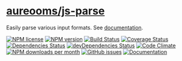 # [aureooms/js-parse](https://aureooms.github.io/js-parse)
Easily parse various input formats. See [documentation](https://aureooms.github.io/js-parse).

[![NPM license](http://img.shields.io/npm/l/aureooms-js-parse.svg?style=flat)](https://raw.githubusercontent.com/aureooms/js-parse/master/LICENSE)
[![NPM version](http://img.shields.io/npm/v/aureooms-js-parse.svg?style=flat)](https://www.npmjs.org/package/aureooms-js-parse)
[![Build Status](http://img.shields.io/travis/aureooms/js-parse.svg?style=flat)](https://travis-ci.org/aureooms/js-parse)
[![Coverage Status](http://img.shields.io/coveralls/aureooms/js-parse.svg?style=flat)](https://coveralls.io/r/aureooms/js-parse)
[![Dependencies Status](http://img.shields.io/david/aureooms/js-parse.svg?style=flat)](https://david-dm.org/aureooms/js-parse#info=dependencies)
[![devDependencies Status](http://img.shields.io/david/dev/aureooms/js-parse.svg?style=flat)](https://david-dm.org/aureooms/js-parse#info=devDependencies)
[![Code Climate](http://img.shields.io/codeclimate/github/aureooms/js-parse.svg?style=flat)](https://codeclimate.com/github/aureooms/js-parse)
[![NPM downloads per month](http://img.shields.io/npm/dm/aureooms-js-parse.svg?style=flat)](https://www.npmjs.org/package/aureooms-js-parse)
[![GitHub issues](http://img.shields.io/github/issues/aureooms/js-parse.svg?style=flat)](https://github.com/aureooms/js-parse/issues)
[![Documentation](https://aureooms.github.io/js-parse/badge.svg)](https://aureooms.github.io/js-parse/source.html)
